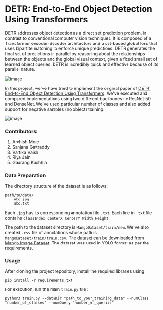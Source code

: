 # DETR: End-to-End Object Detection Using Transformers


DETR addresses object detection as a direct set prediction problem, in contrast to conventional computer vision techniques. It is composed of a Transformer encoder-decoder architecture and a set-based global loss that uses bipartite matching to enforce unique predictions. DETR generates the final set of predictions in parallel by reasoning about the relationships between the objects and the global visual context, given a fixed small set of learned object queries. DETR is incredibly quick and effective because of its parallel nature.

![image](https://github.com/rjain01/DL-Project/assets/84587662/71d2cf9d-fc8f-421c-8ddf-4d3b373c8bbd)


In this project, we've have tried to implement the original paper of [DETR: End-to-End Object Detection Using Transformers](https://arxiv.org/abs/2005.12872). We've executed and compared implementations using two different backbones i.e ResNet-50 and DenseNet. We've used particular number of classes and also added support for negative samples (no object) training.

![image](https://github.com/rjain01/DL-Project/assets/84587662/8d8afbfa-31fe-480a-906e-f42c4e1b19cb)


### Contributors:
1. Archish More
2. Sanjana Gattraddy
3. Vartika Vaish
4. Riya Jain
5. Gaurang Kachhia


### Data Preparation
The directory structure of the dataset is as follows:
```
path/to/data/
	abc.jpg
	abc.txt
```
Each `.jpg` has its corresponding annotation file `.txt`. Each line in `.txt` file contains `classIndex CenterX CenterY Width Height`.


The path to the dataset directory is `MangoDataset/train/new`. We've also created `.csv` file of annotations whose path is `MangoDataset/train/train.csv`. The dataset can be downloaded from [Mango Image Dataset](https://universe.roboflow.com/fruit-dataset-1/mango-image). The dataset was used in YOLO format as per the requirements.


### Usage
After cloning the project repository, install the required libraries using:
```
pip install -r requirements.txt
```

For execution, run the main `train.py` file :
```
python3 train.py --dataDir "path_to_your_training_data" --numClass "number_of_classes" --numQuery "number_of_queries"
```



